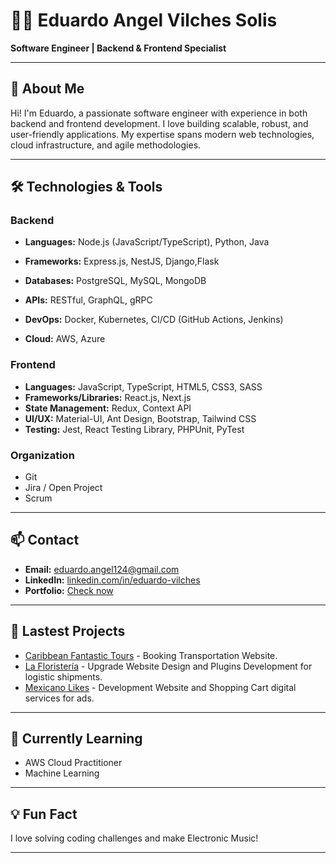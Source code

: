 # 👨‍💻 Eduardo Angel Vilches Solis

**Software Engineer | Backend & Frontend Specialist**

---

## 🚀 About Me

Hi! I'm Eduardo, a passionate software engineer with experience in both backend and frontend development. I love building scalable, robust, and user-friendly applications. My expertise spans modern web technologies, cloud infrastructure, and agile methodologies.

---

## 🛠️ Technologies & Tools

### Backend
- **Languages:** Node.js (JavaScript/TypeScript), Python, Java
- **Frameworks:** Express.js, NestJS, Django,Flask 

- **Databases:** PostgreSQL, MySQL, MongoDB
- **APIs:** RESTful, GraphQL, gRPC
- **DevOps:** Docker, Kubernetes, CI/CD (GitHub Actions, Jenkins)
- **Cloud:** AWS, Azure

### Frontend
- **Languages:** JavaScript, TypeScript, HTML5, CSS3, SASS
- **Frameworks/Libraries:** React.js, Next.js
- **State Management:** Redux, Context API
- **UI/UX:** Material-UI, Ant Design, Bootstrap, Tailwind CSS
- **Testing:** Jest, React Testing Library, PHPUnit, PyTest

### Organization 
* Git
* Jira / Open Project
* Scrum 

---

## 📫 Contact

- **Email:** eduardo.angel124@gmail.com
- **LinkedIn:** [linkedin.com/in/eduardo-vilches](https://www.linkedin.com/in/eduardo-vilches/)
- **Portfolio:** [Check now](https://github.com/eduardovilches/portfolio)

---

## 📝 Lastest Projects

- [Caribbean  Fantastic Tours](https://www.caribbeanfantastictours.com/) - Booking Transportation Website.
- [La Floristería](https://shopfloristeria.com/) - Upgrade Website Design and Plugins Development for logistic shipments.
- [Mexicano Likes](https://mexicanolikes.com/) - Development Website and Shopping Cart digital services for ads.

---

## 🌱 Currently Learning

- AWS Cloud Practitioner 
- Machine Learning 


---

## 💡 Fun Fact

I love solving coding challenges and make Electronic Music!

--- 